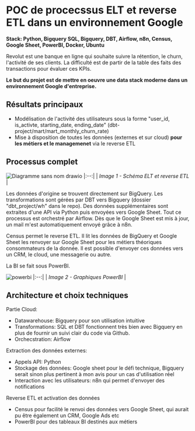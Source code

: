 # POC de procecssus ELT et reverse ETL dans un environnement Google
**Stack: Python, Bigquery SQL, Bigquery, DBT, Airflow, n8n, Census, Google Sheet, PowerBI, Docker, Ubuntu**

Revolut est une banque en ligne qui souhaite suivre la rétention, le churn, l'activité de ses clients.
La difficulté est de partir de la table des faits des transactions pour évaluer ces KPIs.

**Le but du projet est de mettre en oeuvre une data stack moderne dans un environnement Google d'entreprise.**

## Résultats principaux
- Modélisation de l'activité des utilisateurs sous la forme "user_id, is_activte, starting_date, ending_date" (dbt-project/mart/mart_monthly_churn_rate)
- Mise à disposition de toutes les données (externes et sur cloud) **pour les métiers et le managemenet** via le reverse ETL


## Processus complet

![Diagramme sans nom drawio](https://github.com/user-attachments/assets/63158076-cf54-456b-abc6-d3cb00ba2969)
|:--:|
| *Image 1 - Schéma ELT et reverse ETL* |

Les données d'origine se trouvent directement sur BigQuery.
Les transformations sont gérées par DBT vers Bigquery (dossier "dbt_project/wh" dans le repo).
Des données supplémentaires sont extraites d'une API via Python puis envoyées vers Google Sheet.
Tout ce processus est orchestré par Airflow.
Dès que le Google Sheet est mis à jour, un mail m'est automatiquement envoyé grâce à n8n.

Census permet le reverse ETL.
Il lit les données de BigQuery et Google Sheet les renvoyer sur Google Sheet pour les métiers théoriques consommateurs de la donnée.
Il est possible d'envoyer ces données vers un CRM, le cloud, une messagerie ou autre.

La BI se fait sous PowerBI.

![powerbi](https://github.com/user-attachments/assets/fc1c9d96-ed31-4093-8a09-12960ea78c41)
|:--:|
| *Image 2 - Graphiques PowerBI* |

## Architecture et choix techniques

Partie Cloud:
- Datawarehouse: Bigquery pour son utilisation intuitive
- Transformations: SQL et DBT fonctionnent très bien avec Bigquery en plus de fournir un suivi clair du code via Github.
- Orchecstration: Airflow

Extraction des données externes:
- Appels API: Python
- Stockage des données: Google sheet pour le défi technique, Bigquery serait sinon plus pertinent à mon avis pour un cas d'utilisation réel
- Interaction avec les utilisateurs: n8n qui permet d'envoyer des notifications 

Reverse ETL et activation des données
- Census pour facilité le renvoi des données vers Google Sheet, qui aurait pu être également un CRM, Google Ads etc
- PowerBI pour des tableaux BI destinés aux métiers
